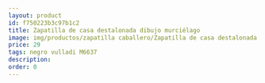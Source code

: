 ```yaml
---
layout: product
id: f750223b3c97b1c2
title: Zapatilla de casa destalonada dibujo murciélago
image: img/productos/zapatilla caballero/Zapatilla de casa destalonada dibujo murciélago=29=negro vulladi M6637.webp
price: 29
tags: negro vulladi M6637
description: 
order: 0
---
```

